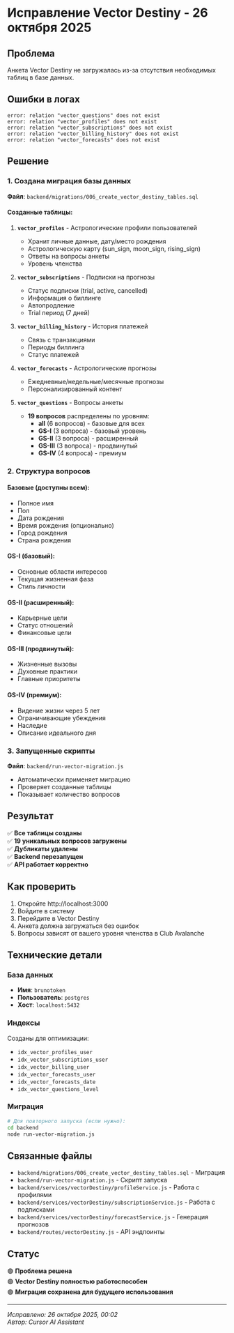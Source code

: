 # Исправление Vector Destiny - 26 октября 2025

## Проблема
Анкета Vector Destiny не загружалась из-за отсутствия необходимых таблиц в базе данных.

## Ошибки в логах
```
error: relation "vector_questions" does not exist
error: relation "vector_profiles" does not exist
error: relation "vector_subscriptions" does not exist
error: relation "vector_billing_history" does not exist
error: relation "vector_forecasts" does not exist
```

## Решение

### 1. Создана миграция базы данных
**Файл**: `backend/migrations/006_create_vector_destiny_tables.sql`

#### Созданные таблицы:

1. **`vector_profiles`** - Астрологические профили пользователей
   - Хранит личные данные, дату/место рождения
   - Астрологическую карту (sun_sign, moon_sign, rising_sign)
   - Ответы на вопросы анкеты
   - Уровень членства

2. **`vector_subscriptions`** - Подписки на прогнозы
   - Статус подписки (trial, active, cancelled)
   - Информация о биллинге
   - Автопродление
   - Trial период (7 дней)

3. **`vector_billing_history`** - История платежей
   - Связь с транзакциями
   - Периоды биллинга
   - Статус платежей

4. **`vector_forecasts`** - Астрологические прогнозы
   - Ежедневные/недельные/месячные прогнозы
   - Персонализированный контент

5. **`vector_questions`** - Вопросы анкеты
   - **19 вопросов** распределены по уровням:
     - **all** (6 вопросов) - базовые для всех
     - **GS-I** (3 вопроса) - базовый уровень
     - **GS-II** (3 вопроса) - расширенный
     - **GS-III** (3 вопроса) - продвинутый
     - **GS-IV** (4 вопроса) - премиум

### 2. Структура вопросов

#### Базовые (доступны всем):
- Полное имя
- Пол
- Дата рождения
- Время рождения (опционально)
- Город рождения
- Страна рождения

#### GS-I (базовый):
- Основные области интересов
- Текущая жизненная фаза
- Стиль личности

#### GS-II (расширенный):
- Карьерные цели
- Статус отношений
- Финансовые цели

#### GS-III (продвинутый):
- Жизненные вызовы
- Духовные практики
- Главные приоритеты

#### GS-IV (премиум):
- Видение жизни через 5 лет
- Ограничивающие убеждения
- Наследие
- Описание идеального дня

### 3. Запущенные скрипты

**Файл**: `backend/run-vector-migration.js`
- Автоматически применяет миграцию
- Проверяет созданные таблицы
- Показывает количество вопросов

## Результат

✅ **Все таблицы созданы**  
✅ **19 уникальных вопросов загружены**  
✅ **Дубликаты удалены**  
✅ **Backend перезапущен**  
✅ **API работает корректно**  

## Как проверить

1. Откройте http://localhost:3000
2. Войдите в систему
3. Перейдите в Vector Destiny
4. Анкета должна загружаться без ошибок
5. Вопросы зависят от вашего уровня членства в Club Avalanche

## Технические детали

### База данных
- **Имя**: `brunotoken`
- **Пользователь**: `postgres`
- **Хост**: `localhost:5432`

### Индексы
Созданы для оптимизации:
- `idx_vector_profiles_user`
- `idx_vector_subscriptions_user`
- `idx_vector_billing_user`
- `idx_vector_forecasts_user`
- `idx_vector_forecasts_date`
- `idx_vector_questions_level`

### Миграция
```bash
# Для повторного запуска (если нужно):
cd backend
node run-vector-migration.js
```

## Связанные файлы

- `backend/migrations/006_create_vector_destiny_tables.sql` - Миграция
- `backend/run-vector-migration.js` - Скрипт запуска
- `backend/services/vectorDestiny/profileService.js` - Работа с профилями
- `backend/services/vectorDestiny/subscriptionService.js` - Работа с подписками
- `backend/services/vectorDestiny/forecastService.js` - Генерация прогнозов
- `backend/routes/vectorDestiny.js` - API эндпоинты

## Статус

🟢 **Проблема решена**  
🟢 **Vector Destiny полностью работоспособен**  
🟢 **Миграция сохранена для будущего использования**  

---
*Исправлено: 26 октября 2025, 00:02*  
*Автор: Cursor AI Assistant*


